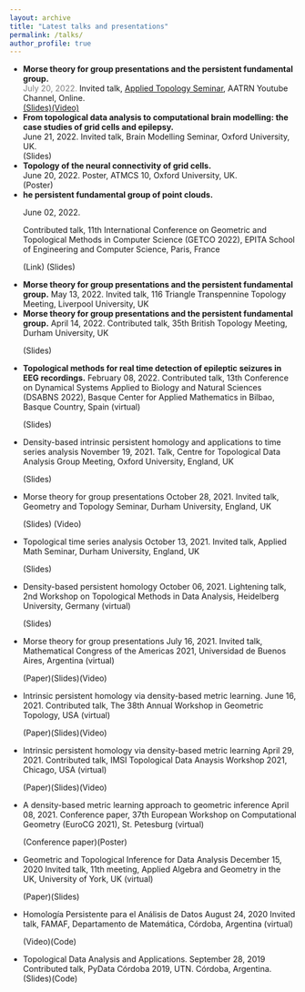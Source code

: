```yaml
---
layout: archive
title: "Latest talks and presentations"
permalink: /talks/
author_profile: true
---
```



<!--
  {% if site.talkmap_link == true %}

<p style="text-decoration:underline;"><a href="/talkmap.html">See a map of all the places I've given a talk!</a></p>

{% endif %}

{% for post in site.talks reversed %}
  {% include archive-single-talk.html %}
{% endfor %}
-->
<ul>
<li>
<b>Morse theory for group presentations and the persistent fundamental group.</b>
<br>
<span style = "color: grey">July 20, 2022.</span>
Invited talk, <a href="https://www.aatrn.net">Applied Topology Seminar</a>, AATRN Youtube Channel, Online.
<br>
<a href="https://ximenafernandez.github.io/reveal.js-presentations/slides/Morse_AATRN.html#/">(Slides)</a><a href=" https://www.youtube.com/watch?v=f62fRQdizAI">(Video)</a>
</li>

<li><b> From topological data analysis to computational brain modelling: the case studies of grid cells and epilepsy.</b>
<br>
June 21, 2022. Invited talk, Brain Modelling Seminar, Oxford University, UK.
<br>
(Slides)
</li>

<li> <b>Topology of the neural connectivity of grid cells.</b>
<br>
 June 20, 2022. Poster, ATMCS 10, Oxford University, UK.
 <br>
(Poster)
</li>

<li> <b>he persistent fundamental group of point clouds.</b>

June 02, 2022.

Contributed talk, 11th International Conference on Geometric and Topological Methods in Computer Science (GETCO 2022), EPITA School of Engineering and Computer Science, Paris, France

(Link) (Slides)
</li>

<li> <b>Morse theory for group presentations and the persistent fundamental group.</b>
 May 13, 2022.
Invited talk, 116 Triangle Transpennine Topology Meeting, Liverpool University, UK
</li>

<li> <b>Morse theory for group presentations and the persistent fundamental group.</b>
 April 14, 2022.
Contributed talk, 35th British Topology Meeting, Durham University, UK

(Slides)
</li>

<li> <b>Topological methods for real time detection of epileptic seizures in EEG recordings.</b>
 February 08, 2022.
Contributed talk, 13th Conference on Dynamical Systems Applied to Biology and Natural Sciences (DSABNS 2022), Basque Center for Applied Mathematics in Bilbao, Basque Country, Spain (virtual)

(Slides)
</li>

<li> Density-based intrinsic persistent homology and applications to time series analysis
 November 19, 2021.
Talk, Centre for Topological Data Analysis Group Meeting, Oxford University, England, UK

(Slides)
</li>

<li> Morse theory for group presentations
 October 28, 2021.
Invited talk, Geometry and Topology Seminar, Durham University, England, UK

(Slides) (Video)
</li>

<li> Topological time series analysis
 October 13, 2021.
Invited talk, Applied Math Seminar, Durham University, England, UK

(Slides)
</li>

<li> Density-based persistent homology
 October 06, 2021.
Lightening talk, 2nd Workshop on Topological Methods in Data Analysis, Heidelberg University, Germany (virtual)

(Slides)
</li>

<li> Morse theory for group presentations
 July 16, 2021.
Invited talk, Mathematical Congress of the Americas 2021, Universidad de Buenos Aires, Argentina (virtual)

(Paper)(Slides)(Video)

<li>Intrinsic persistent homology via density-based metric learning.
 June 16, 2021.
Contributed talk, The 38th Annual Workshop in Geometric Topology, USA (virtual)

(Paper)(Slides)(Video)
</li>

<li>Intrinsic persistent homology via density-based metric learning
 April 29, 2021.
Contributed talk, IMSI Topological Data Anaysis Workshop 2021, Chicago, USA (virtual)

(Paper)(Slides)(Video)
</li>

<li>A density-based metric learning approach to geometric inference
 April 08, 2021.
Conference paper, 37th European Workshop on Computational Geometry (EuroCG 2021), St. Petesburg (virtual)

(Conference paper)(Poster)
</li>

<li> Geometric and Topological Inference for Data Analysis
 December 15, 2020
Invited talk, 11th meeting, Applied Algebra and Geometry in the UK, University of York, UK (virtual)

(Paper)(Slides)
</li>

<li> Homología Persistente para el Análisis de Datos
 August 24, 2020
Invited talk, FAMAF, Departamento de Matemática, Córdoba, Argentina (virtual)

(Video)(Code)
</li>

<li> Topological Data Analysis and Applications.
 September 28, 2019
Contributed talk, PyData Córdoba 2019, UTN. Córdoba, Argentina.
(Slides)(Code)
</li>
</ul>